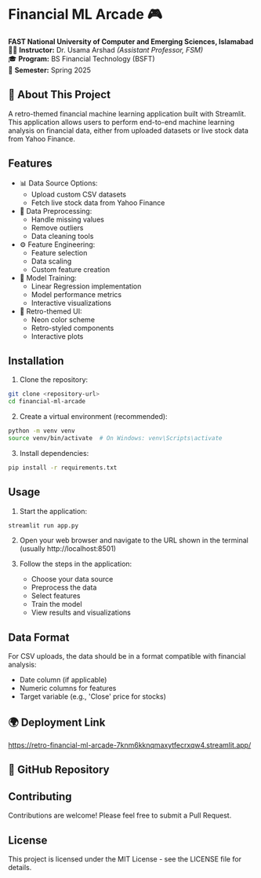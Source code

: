 # Financial ML Arcade 🎮

**FAST National University of Computer and Emerging Sciences, Islamabad**  
👨‍🏫 **Instructor:** Dr. Usama Arshad *(Assistant Professor, FSM)*  
🎓 **Program:** BS Financial Technology (BSFT)  
📅 **Semester:** Spring 2025  

## 📌 About This Project
A retro-themed financial machine learning application built with Streamlit. This application allows users to perform end-to-end machine learning analysis on financial data, either from uploaded datasets or live stock data from Yahoo Finance.

## Features

- 📊 Data Source Options:
  - Upload custom CSV datasets
  - Fetch live stock data from Yahoo Finance
- 🧹 Data Preprocessing:
  - Handle missing values
  - Remove outliers
  - Data cleaning tools
- ⚙️ Feature Engineering:
  - Feature selection
  - Data scaling
  - Custom feature creation
- 🎯 Model Training:
  - Linear Regression implementation
  - Model performance metrics
  - Interactive visualizations
- 🎨 Retro-themed UI:
  - Neon color scheme
  - Retro-styled components
  - Interactive plots

## Installation

1. Clone the repository:
```bash
git clone <repository-url>
cd financial-ml-arcade
```

2. Create a virtual environment (recommended):
```bash
python -m venv venv
source venv/bin/activate  # On Windows: venv\Scripts\activate
```

3. Install dependencies:
```bash
pip install -r requirements.txt
```

## Usage

1. Start the application:
```bash
streamlit run app.py
```

2. Open your web browser and navigate to the URL shown in the terminal (usually http://localhost:8501)

3. Follow the steps in the application:
   - Choose your data source
   - Preprocess the data
   - Select features
   - Train the model
   - View results and visualizations

## Data Format

For CSV uploads, the data should be in a format compatible with financial analysis:
- Date column (if applicable)
- Numeric columns for features
- Target variable (e.g., 'Close' price for stocks)

## 🌍 Deployment Link
https://retro-financial-ml-arcade-7knm6kknqmaxytfecrxqw4.streamlit.app/

## 🔗 GitHub Repository  


## Contributing

Contributions are welcome! Please feel free to submit a Pull Request.

## License

This project is licensed under the MIT License - see the LICENSE file for details. 
